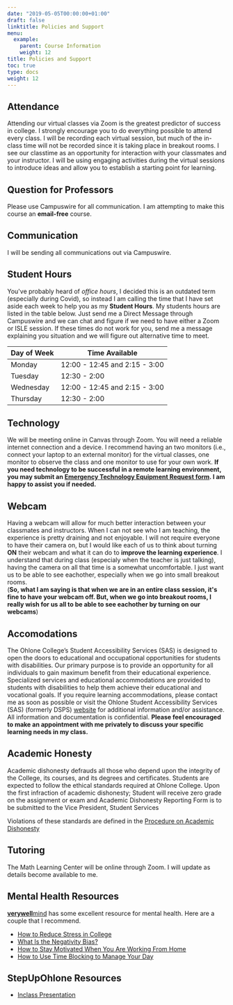 ```yaml
---
date: "2019-05-05T00:00:00+01:00"
draft: false
linktitle: Policies and Support
menu:
  example:
    parent: Course Information
    weight: 12
title: Policies and Support
toc: true
type: docs
weight: 12
---
```


## Attendance
Attending our virtual classes via Zoom is the greatest predictor of success in college.  I strongly encourage you to do everything possible to attend every class.  I will be recording each virtual session, but much of the in-class time will not be recorded since it is taking place in breakout rooms.  I see our classtime as an opportunity for interaction with your classmates and your instructor.  I will be using engaging activities during the virtual sessions to introduce ideas and allow you to establish a starting point for learning.  

## Question for Professors
Please use Campuswire for all communication. I am attempting to make this course an **email-free** course.

## Communication
I will be sending all communications out via Campuswire.  

## Student Hours
You've probably heard of *office hours*, I decided this is an outdated term (especially during Covid), so instead I am calling the time that I have set aside each week to help you as my **Student Hours**.  My students hours are listed in the table below.  Just send me a Direct Message through Campuswire and we can chat and figure if we need to have either a Zoom or ISLE session.  If these times do not work for you, send me a message explaining you situation and we will figure out alternative time to meet.

| Day of Week  | Time Available                 |
|--------------|--------------------------------|
| Monday       | 12:00 - 12:45 and 2:15 - 3:00  |
| Tuesday      | 12:30 - 2:00                   |
| Wednesday    | 12:00 - 12:45 and 2:15 - 3:00  |
| Thursday     | 12:30 - 2:00                   |

## Technology
We will be meeting online in Canvas through Zoom. You will need a reliable internet connection and a device.  I recommend having an two monitors (i.e., connect your laptop to an external monitor) for the virtual classes, one monitor to observe the class and one monitor to use for your own work.  **If you need technology to be successful in a remote learning environment, you may submit an [Emergency Technology Equipment Request form](https://ohlone.formstack.com/forms/emergency_technology_equipment_request_form). I am happy to assist you if needed.**

## Webcam
Having a webcam will allow for much better interaction between your classmates and instructors.  When I can not see who I am teaching, the experience is pretty draining and not enjoyable.  I will not require everyone to have their camera on, but I would like each of us to think about turning **ON** their webcam and what it can do to **improve the learning experience**.  I understand that during class (especialy when the teacher is just talking), having the camera on all that time is a somewhat uncomfortable.  I just want us to be able to see eachother, especially when we go into small breakout rooms.   
(**So, what I am saying is that when we are in an entire class session, it's fine to have your webcam off.  But, when we go into breakout rooms, I really wish for us all to be able to see eachother by turning on our webcams**)

## Accomodations
The Ohlone College’s Student Accessibility Services (SAS) is designed to open the doors to educational and occupational opportunities for students with disabilities. Our primary purpose is to provide an opportunity for all individuals to gain maximum benefit from their educational experience. Specialized services and educational accommodations are provided to students with disabilities to help them achieve their educational and vocational goals. If you require learning accommodations, please contact me as soon as possible or visit the Ohlone Student Accessibility Services (SAS) (formerly DSPS) [website](https://www.ohlone.edu/sas) for additional information and/or assistance.  All information and documentation is confidential.  **Please feel encouraged to make an appointment with me privately to discuss your specific learning needs in my class.**

## Academic Honesty
Academic dishonesty defrauds all those who depend upon the integrity of the College, its courses, and its degrees and certificates. Students are expected to follow the ethical standards required at Ohlone College.  Upon the first infraction of academic dishonesty; Student will receive zero grade on the assignment or exam and Academic Dishonesty Reporting Form is to be submitted to the Vice President, Student Services 

Violations of these standards are defined in the [Procedure on Academic Dishonesty](http://www.ohlone.edu/org/studentservices/academicdishonesty.html) 

## Tutoring
The Math Learning Center will be online through Zoom.  I will update as details become available to me.

## Mental Health Resources
[**verywell**mind](verywellmind.com) has some excellent resource for mental health.  Here are a couple that I recommend.
- [How to Reduce Stress in College](https://www.verywellmind.com/college-life-how-to-reduce-stress-3145176)
- [What Is the Negativity Bias?](https://www.verywellmind.com/negative-bias-4589618)
- [How to Stay Motivated When You Are Working From Home](https://www.verywellmind.com/work-from-home-motivation-4802480)
- [How to Use Time Blocking to Manage Your Day](https://www.verywellmind.com/how-to-use-time-blocking-to-manage-your-day-4797509)

## StepUpOhlone Resources
- [Inclass Presentation]("/public/pdf/stepup.pdf)